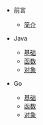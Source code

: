 
- 前言
    - [简介](zh-cn/README.md)
    
- Java
    - [基础](zh-cn/C++/base.md)
    - [函数](zh-cn/C++/func.md)
    - [对象](zh-cn/C++/object.md)

- Go
    - [基础](zh-cn/Python/base.md)
    - [函数](zh-cn/Python/func.md)
    - [对象](zh-cn/Python/object.md)